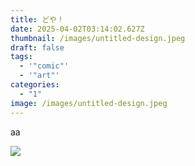 ```yaml
---
title: どや！
date: 2025-04-02T03:14:02.627Z
thumbnail: /images/untitled-design.jpeg
draft: false
tags:
  - '"comic"'
  - '"art"'
categories:
  - "1"
image: /images/untitled-design.jpeg
---
```







a﻿a

![](/images/untitled-design.jpeg)